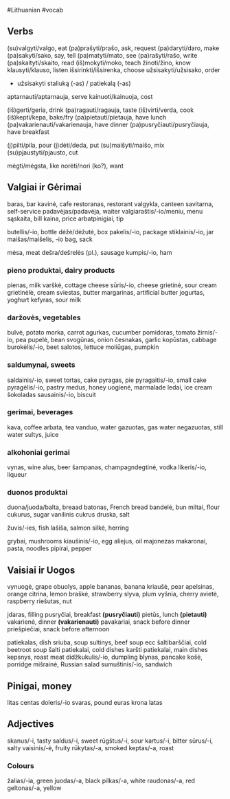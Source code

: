 #Lithuanian #vocab 

## Verbs

(su)valgyti/valgo, eat
(pa)prašyti/prašo, ask, request
(pa)daryti/daro, make
(pa)sakyti/sako, say, tell
(pa)matyti/mato, see
(pa)rašyti/rašo, write
(pa)skaityti/skaito, read
(iš)mokyti/moko, teach
žinoti/žino, know
klausyti/klauso, listen
išsirinkti/išsirenka, choose
užsisakyti/užsisako, order
- užsisakyti staliuką (-as) / patiekalą (-as)

aptarnauti/aptarnauja, serve
kainuoti/kainuoja, cost

(iš)gerti/geria, drink
(pa)ragauti/ragauja, taste
(iš)virti/verda, cook
(iš)kepti/kepa, bake/fry
(pa)pietauti/pietauja, have lunch
(pa)vakarienauti/vakarienauja, have dinner
(pa)pusryčiauti/pusryčiauja, have breakfast

(į)pilti/pila, pour
(į)dėti/deda, put
(su)maišyti/maišo, mix
(su)pjaustyti/pjausto, cut

mėgti/mėgsta, like
norėti/nori (ko?), want
## Valgiai ir Gėrimai

baras, bar
kavinė, cafe
restoranas, restorant
valgykla, canteen
savitarna, self-service
padavėjas/padavėja, waiter
valgiaraštis/-io/meniu, menu
sąskaita, bill
kaina, price
arbatpinigiai, tip

butellis/-io, bottle
dėžė/dėžutė, box
pakelis/-io, package
stiklainis/-io, jar
maišas/maišelis, -io bag, sack

mėsa, meat
dešra/dešrelės (pl.), sausage
kumpis/-io, ham

### pieno produktai, dairy products
pienas, milk
varškė, cottage cheese
sūris/-io, cheese
grietinė, sour cream
grietinėlė, cream
sviestas, butter
margarinas, artificial butter
jogurtas, yoghurt
kefyras, sour milk

### daržovės, vegetables
bulvė, potato
morka, carrot
agurkas, cucumber
pomidoras, tomato
žirnis/-io, pea
pupelė, bean
svogūnas, onion
česnakas, garlic
kopūstas, cabbage
burokėlis/-io, beet
salotos, lettuce
moliūgas, pumpkin

### saldumynai, sweets
saldainis/-io, sweet
tortas, cake
pyragas, pie
pyragaitis/-io, small cake
pyragėlis/-io, pastry
medus, honey
uogienė, marmalade
ledai, ice cream
šokoladas
sausainis/-io, biscuit

### gerimai, beverages
kava, coffee
arbata, tea
vanduo, water
gazuotas, gas water
negazuotas, still water
sultys, juice

### alkohoniai gerimai
vynas, wine
alus, beer
šampanas, champagndegtinė, vodka
likeris/-io, liqueur

### duonos produktai
duona/juoda/balta, breaad
batonas, French bread
bandelė, bun
miltai, flour
cukurus, sugar
vanilinis cukrus
druska, salt

žuvis/-ies, fish
lašiša, salmon
silkė, herring

grybai, mushrooms
kiaušinis/-io, egg
aliejus, oil
majonezas
makaronai, pasta, noodles
pipirai, pepper
## Vaisiai ir Uogos

vynuogė, grape
obuolys, apple
bananas, banana
kriaušė, pear
apelsinas, orange
citrina, lemon
braškė, strawberry
slyva, plum
vyšnia, cherry
avietė, raspberry
riešutas, nut

įdaras, filling
pusryčiai, breakfast __(pusryčiauti)__
pietūs, lunch __(pietauti)__
vakarienė, dinner __(vakarienauti)__
pavakariai, snack before dinner
priešpiečiai, snack before afternoon

patiekalas, dish
sriuba, soup
sultinys, beef soup ecc
šaltibarščiai, cold beetroot soup
šalti patiekalai, cold dishes
karšti patiekalai, main dishes
kepsnys, roast meat
didžkukulis/-io, dumpling
blynas, pancake
košė, porridge
mišrainė, Russian salad
sumuštinis/-io, sandwich

## Pinigai, money
litas
centas
doleris/-io
svaras, pound
euras
krona
latas

## Adjectives
skanus/-i, tasty
saldus/-i, sweet
rūgštus/-i, sour
kartus/-i, bitter
sūrus/-i, salty
vaisinis/-ė, fruity
rūkytas/-a, smoked
keptas/-a, roast
### Colours
žalias/-ia, green
juodas/-a, black
pilkas/-a, white
raudonas/-a, red
geltonas/-a, yellow